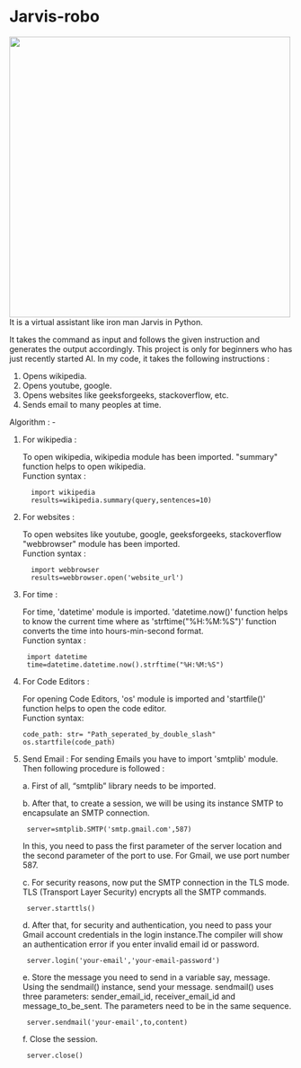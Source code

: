 # Jarvis-robo

<img height="500px" width="500px" src="https://user-images.githubusercontent.com/72346984/118402867-7125a780-b689-11eb-94ec-ceb6e44fdfc1.jpg" alt="">
It is a virtual assistant like iron man Jarvis in Python. 

It takes the command as input and follows the given instruction and generates the output accordingly. This project is only for beginners who has just recently started AI. In my code, it takes the following instructions : 

1. Opens wikipedia. 
2. Opens youtube, google.
3. Opens websites like geeksforgeeks, stackoverflow, etc.
4. Sends email to many peoples at  time.


Algorithm : -

1. For wikipedia : 

      To open wikipedia, wikipedia module has been imported. "summary" function helps to open wikipedia.<br>
      Function syntax :<br> 
     
         import wikipedia
         results=wikipedia.summary(query,sentences=10)
2. For websites : 

      To open websites like youtube, google, geeksforgeeks, stackoverflow "webbrowser" module has been imported.<br>
      Function syntax :<br> 
     
         import webbrowser
         results=webbrowser.open('website_url') 
        
3. For time : 

      For time, 'datetime' module is imported. 'datetime.now()' function helps to know the current time where as 'strftime("%H:%M:%S")' function converts the time into hours-min-second format.<br>
      Function syntax :<br> 
      
        import datetime
        time=datetime.datetime.now().strftime("%H:%M:%S")
        
 4. For Code Editors :
 
    For opening Code Editors, 'os' module is imported and 'startfile()' function helps to open the code editor.<br>
    Function syntax:<br>
    
        code_path: str= "Path_seperated_by_double_slash"
        os.startfile(code_path)
  
  5. Send Email :
      For sending Emails you have to import 'smtplib' module. Then following procedure is followed : <br>
      
      a. First of all, “smtplib” library needs to be imported.
      
      b. After that, to create a session, we will be using its instance SMTP to encapsulate an SMTP connection.
      
          server=smtplib.SMTP('smtp.gmail.com',587)
        
        In this, you need to pass the first parameter of the server location and the second parameter of the port to use. For Gmail, we use port number 587.
      
      c. For security reasons, now put the SMTP connection in the TLS mode. TLS (Transport Layer Security) encrypts all the SMTP commands. 
      
          server.starttls()
          
      d.  After that, for security and authentication, you need to pass your Gmail account credentials in the login instance.The compiler will show an authentication error if you enter invalid email id or password.
      
          server.login('your-email','your-email-password')
         
      e. Store the message you need to send in a variable say, message. Using the sendmail() instance, send your message. sendmail() uses three parameters: sender_email_id, receiver_email_id and message_to_be_sent. The parameters need to be in the same sequence.
      
          server.sendmail('your-email',to,content)
          
      f. Close the session.
      
          server.close()
      
